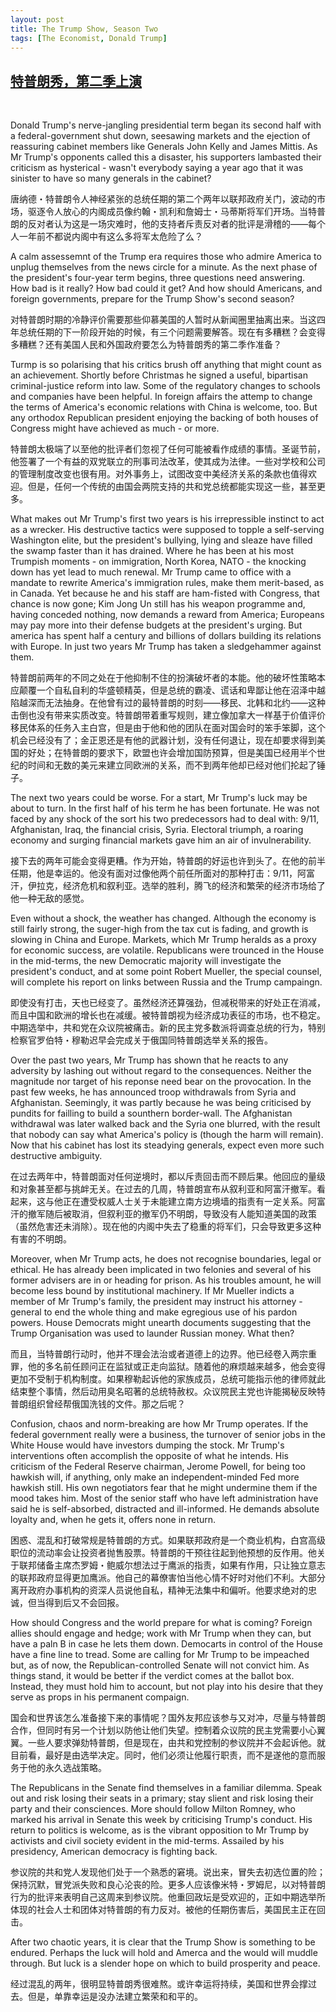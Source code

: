 ```yaml
---
layout: post
title: The Trump Show, Season Two
tags: [The Economist, Donald Trump]
---
```


## [特普朗秀，第二季上演](https://www.economist.com/leaders/2019/01/05/what-to-expect-from-the-second-half-of-donald-trumps-first-term)  

<br />

Donald Trump's nerve-jangling presidential term began its second half with a federal-government shut down, seesawing markets and the ejection of reassuring cabinet members like Generals John Kelly and James Mittis. As Mr Trump's opponents called this a disaster, his supporters lambasted their criticism as hysterical - wasn't everybody saying a year ago that it was sinister to have so many generals in the cabinet?  

唐纳德・特普朗令人神经紧张的总统任期的第二个两年以联邦政府关门，波动的市场，驱逐令人放心的内阁成员像约翰・凯利和詹姆士・马蒂斯将军们开场。当特普朗的反对者认为这是一场灾难时，他的支持者斥责反对者的批评是滑稽的——每个人一年前不都说内阁中有这么多将军太危险了么？  

A calm assessemnt of the Trump era requires those who admire America to unplug themselves from the news circle for a minute. As the next phase of the president's four-year term begins, three questions need answering. How bad is it really? How bad could it get? And how should Americans, and foreign governments, prepare for the Trump Show's second season?  

对特普朗时期的冷静评价需要那些仰慕美国的人暂时从新闻圈里抽离出来。当这四年总统任期的下一阶段开始的时候，有三个问题需要解答。现在有多糟糕？会变得多糟糕？还有美国人民和外国政府要怎么为特普朗秀的第二季作准备？   

Turmp is so polarising that his critics brush off anything that might count as an achievement. Shortly before Christmas he signed a useful, bipartisan criminal-justice reform into law. Some of the regulatory changes to schools and companies have been  helpful. In foreign affairs the attemp to change the terms of America's economic relations with China is welcome, too. But any orthodox Republican president enjoying the backing of both houses of Congress might have achieved as much - or more.  

特普朗太极端了以至他的批评者们忽视了任何可能被看作成绩的事情。圣诞节前，他签署了一个有益的双党联立的刑事司法改革，使其成为法律。一些对学校和公司的管理制度改变也很有用。对外事务上，试图改变中美经济关系的条款也值得欢迎。但是，任何一个传统的由国会两院支持的共和党总统都能实现这一些，甚至更多。  

What makes out Mr Trump's first two years is his irrepressible instinct to act as a wrecker. His destructive tactics were supposed to topple a self-serving Washington elite, but the president's bullying, lying and sleaze have filled the swamp faster than it has drained. Where he has been at his most Trumpish moments - on immigration, North Korea, NATO - the knocking down has yet lead to much renewal. Mr Trump came to office with a mandate to rewrite America's immigration rules, make them merit-based, as in Canada. Yet because he and his staff are ham-fisted with Congress, that chance is now gone; Kim Jong Un still has his weapon programme and, having conceded nothing, now demands a reward from America; Europeans may pay more into their defense budgets at the president's urging. But america has spent half a century and billions of dollars building its relations with Europe. In just two years Mr Trump has taken a sledgehammer against them.  

特普朗前两年的不同之处在于他抑制不住的扮演破坏者的本能。他的破坏性策略本应颠覆一个自私自利的华盛顿精英，但是总统的霸凌、谎话和卑鄙让他在沼泽中越陷越深而无法抽身。在他曾有过的最特普朗的时刻——移民、北韩和北约——这种击倒也没有带来实质改变。特普朗带着重写规则，建立像加拿大一样基于价值评价移民体系的任务入主白宫，但是由于他和他的团队在面对国会时的笨手笨脚，这个机会已经没有了；金正恩还是有他的武器计划，没有任何退让，现在却要求得到美国的好处；在特普朗的要求下，欧盟也许会增加国防预算，但是美国已经用半个世纪的时间和无数的美元来建立同欧洲的关系，而不到两年他却已经对他们抡起了锤子。  

The next two years could be worse. For a start, Mr Trump's luck may be about to turn. In the first half of his term he has been fortunate. He was not faced by any shock of the sort his two predecessors had to deal with: 9/11, Afghanistan, Iraq, the financial crisis, Syria. Electoral triumph, a roaring economy and surging financial markets gave him an air of invulnerability.  

接下去的两年可能会变得更糟。作为开始，特普朗的好运也许到头了。在他的前半任期，他是幸运的。他没有面对过像他两个前任所面对的那种打击：9/11，阿富汗，伊拉克，经济危机和叙利亚。选举的胜利，腾飞的经济和繁荣的经济市场给了他一种无敌的感觉。  

Even without a shock, the weather has changed. Although the economy is still fairly strong, the suger-high from the tax cut is fading, and growth is slowing in China and Europe. Markets, which Mr Trump heralds as a proxy for economic success, are volatile. Republicans were trounced in the House in the mid-terms, the new Democratic majority will investigate the president's conduct, and at some point Robert Mueller, the special counsel, will complete his report on links between Russia and the Trump campaingn.  

即使没有打击，天也已经变了。虽然经济还算强劲，但减税带来的好处正在消减，而且中国和欧洲的增长也在减缓。被特普朗视为经济成功表征的市场，也不稳定。中期选举中，共和党在众议院被痛击。新的民主党多数派将调查总统的行为，特别检察官罗伯特・穆勒迟早会完成关于俄国同特普朗选举关系的报告。  

Over the past two years, Mr Trump has shown that he reacts to any adversity by lashing out without regard to the consequences. Neither the magnitude nor target of his reponse need bear on the provocation. In the past few weeks, he has announced troop withdrawals from Syria and Afghanistan. Seemingly, it was partly because he was being criticised by pundits for failling to build a sounthern border-wall. The Afghanistan withdrawal was later walked back and the Syria one blurred, with the result that nobody can say what America's policy is (though the harm will remain). Now that his cabinet has lost its steadying generals, expect even more such destructive ambiguity.  

在过去两年中，特普朗面对任何逆境时，都以斥责回击而不顾后果。他回应的量级和对象甚至都与挑衅无关。在过去的几周，特普朗宣布从叙利亚和阿富汗撤军。看起来，这与他正在遭受权威人士关于未能建立南方边境墙的指责有一定关系。阿富汗的撤军随后被取消，但叙利亚的撤军仍不明朗，导致没有人能知道美国的政策（虽然危害还未消除）。现在他的内阁中失去了稳重的将军们，只会导致更多这种有害的不明朗。  

Moreover, when Mr Trump acts, he does not recognise boundaries, legal or ethical. He has already been implicated in two felonies and several of his former advisers are in or heading for prison. As his troubles amount, he will become less bound by institutional machinery. If Mr Mueller indicts a member of Mr Trump's family, the president may instruct his attorney - general to end the whole thing and make egregious use of his pardon powers. House Democrats might unearth documents suggesting that the  Trump Organisation was used to launder Russian money. What then?  

而且，当特普朗行动时，他并不理会法治或者道德上的边界。他已经卷入两宗重罪，他的多名前任顾问正在监狱或正走向监狱。随着他的麻烦越来越多，他会变得更加不受制于机构制度。如果穆勒起诉他的家族成员，总统可能指示他的律师就此结束整个事情，然后动用臭名昭著的总统特赦权。众议院民主党也许能揭秘反映特普朗组织曾经帮俄国洗钱的文件。那之后呢？  

Confusion, chaos and norm-breaking are how Mr Trump operates. If the federal government really were a business, the turnover of senior jobs in the White House would have investors dumping the stock. Mr Trump's interventions often accomplish the opposite of what he intends. His criticism of the Federal Reserve chairman, Jerome Powell, for being too hawkish will, if anything, only make an independent-minded Fed more hawkish still. His own negotiators fear that he might undermine them if the mood takes him. Most of the senior staff who have left administration have said he is self-absorbed, distracted and ill-informed. He demands absolute loyalty and, when he gets it, offers none in return.  

困惑、混乱和打破常规是特普朗的方式。如果联邦政府是一个商业机构，白宫高级职位的流动率会让投资者抛售股票。特普朗的干预往往起到他预想的反作用。他关于联邦储备主席杰罗姆・鲍威尔想法过于鹰派的指责，如果有作用，只让独立意志的联邦政府显得更加鹰派。他自己的幕僚害怕当他心情不好时对他们不利。大部分离开政府办事机构的资深人员说他自私，精神无法集中和偏听。他要求绝对的忠诚，但当得到后又不会回报。  

How should Congress and the world prepare for what is coming? Foreign allies should engage and hedge; work with Mr Trump when they can, but have a paln B in case he lets them down. Democarts in control of the House have a fine line to tread. Some are calling for Mr Trump to be impeached but, as of now, the Republican-controlled Senate will not convict him. As things stand, it would be better if the verdict comes at the ballot box. Instead, they must hold him to account, but not play into his desire that they serve as props in his permanent compaign.  

国会和世界该怎么准备接下来的事情呢？国外友邦应该参与又对冲，尽量与特普朗合作，但同时有另一个计划以防他让他们失望。控制着众议院的民主党需要小心翼翼。一些人要求弹劾特普朗，但是现在，由共和党控制的参议院并不会起诉他。就目前看，最好是由选举决定。同时，他们必须让他履行职责，而不是遂他的意而服务于他的永久选战策略。  

The Republicans in the Senate find themselves in a familiar dilemma. Speak out and risk losing their seats in a primary; stay slient and risk losing their party and their consciences. More should follow Milton Romney, who marked his arrival in Senate this week by criticising Trump's conduct. His return to politics is welcome, as is the vibrant opposition to Mr Trump by activists and civil society evident in the mid-terms. Assailed by his presidency, American democracy is fighting back.  

参议院的共和党人发现他们处于一个熟悉的窘境。说出来，冒失去初选位置的险；保持沉默，冒党派失败和良心沦丧的险。更多人应该像米特・罗姆尼，以对特普朗行为的批评来表明自己这周来到参议院。他重回政坛是受欢迎的，正如中期选举所体现的社会人士和团体对特普朗的有力反对。被他的任期伤害后，美国民主正在回击。  

After two chaotic years, it is clear that the Trump Show is something to be endured. Perhaps the luck will hold and Amerca and the would will muddle through. But luck is a slender hope on which to build prosperity and peace.  

经过混乱的两年，很明显特普朗秀很难熬。或许幸运将持续，美国和世界会撑过去。但是，单靠幸运是没办法建立繁荣和和平的。    

<br />


<!-- Have installed [Caffe](http://caffe.berkeleyvision.org/) both on Ubuntu and Mac, but the Ubuntu one broke after some other installations recently, so decided to reinstall Ubuntu and Caffe, just write down the whole process for future reference and also help out with people having issues with Caffe installation on Ubuntu. Let's start!

<br />

## Specs  
Hardware: `GEFORCE GTX 1080`  
Software: `Ubuntu 16.04`, `NVIDIA DRIVER 375.26`, `CUDA 8.0`, `CuDNN 5.1`, `Anaconda 4.3.1`, `Caffe 1.0.0-rc5`
 -->